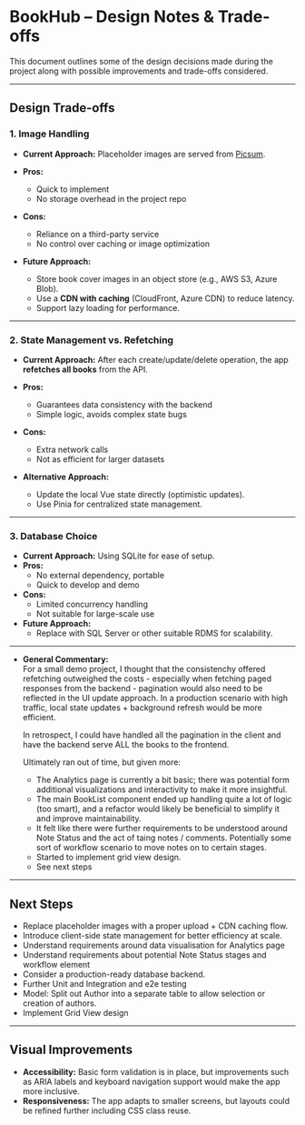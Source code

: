 # BookHub – Design Notes & Trade-offs

This document outlines some of the design decisions made during the project along with possible improvements and trade-offs considered.

---

## Design Trade-offs

### 1. Image Handling
- **Current Approach:** Placeholder images are served from [Picsum](https://picsum.photos/).  
- **Pros:**  
  - Quick to implement  
  - No storage overhead in the project repo  
- **Cons:**  
  - Reliance on a third-party service  
  - No control over caching or image optimization  

- **Future Approach:**  
  - Store book cover images in an object store (e.g., AWS S3, Azure Blob).  
  - Use a **CDN with caching** (CloudFront, Azure CDN) to reduce latency.  
  - Support lazy loading for performance.  

---

### 2. State Management vs. Refetching
- **Current Approach:** After each create/update/delete operation, the app **refetches all books** from the API.  
- **Pros:**  
  - Guarantees data consistency with the backend  
  - Simple logic, avoids complex state bugs  
- **Cons:**  
  - Extra network calls  
  - Not as efficient for larger datasets  

- **Alternative Approach:**  
  - Update the local Vue state directly (optimistic updates).  
  - Use Pinia for centralized state management.  

---

### 3. Database Choice
- **Current Approach:** Using SQLite for ease of setup.  
- **Pros:**  
  - No external dependency, portable  
  - Quick to develop and demo  
- **Cons:**  
  - Limited concurrency handling  
  - Not suitable for large-scale use  
- **Future Approach:**  
  - Replace with SQL Server or other suitable RDMS for scalability. 

---


- **General Commentary:**  
  For a small demo project, I thought that the consistenchy offered refetching outweighed the costs - especially when fetching paged responses from the backend - pagination would also need to be reflected in the UI update approach. In a production scenario with high traffic, local state updates + background refresh would be more efficient. 

  In retrospect, I could have handled all the pagination in the client and have the backend serve ALL the books to the frontend. 

  Ultimately ran out of time, but given more:

  - The Analytics page is currently a bit basic; there was potential form additional visualizations and interactivity to make it more insightful.
  - The main BookList component ended up handling quite a lot of logic (too smart), and a refactor would likely be beneficial to simplify it and improve maintainability.
  - It felt like there were further requirements to be understood around Note Status and the act of taing notes / comments. Potentially some sort of workflow scenario to move notes on to certain stages.
  - Started to implement grid view design.
  - See next steps

---

## Next Steps
- Replace placeholder images with a proper upload + CDN caching flow.  
- Introduce client-side state management for better efficiency at scale.  
- Understand requirements around data visualisation for Analytics page
- Understand requirements about potential Note Status stages and workflow element
- Consider a production-ready database backend.  
- Further Unit and Integration and e2e testing 
- Model: Split out Author into a separate table to allow selection or creation of authors.
- Implement Grid View design

---

## Visual Improvements
- **Accessibility:** Basic form validation is in place, but improvements such as ARIA labels and keyboard navigation support would make the app more inclusive. 
- **Responsiveness:** The app adapts to smaller screens, but layouts could be refined further including CSS class reuse.  


